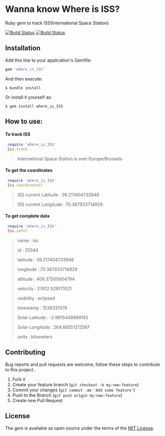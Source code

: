 # Wanna know Where is ISS?

Ruby gem to track ISS(International Space Station)

[![Build Status](https://travis-ci.org/manojnaidu619/where_is_ISS.svg?branch=master)](https://travis-ci.org/manojnaidu619/where_is_ISS)
[![Build Status](https://travis-ci.org/manojnaidu619/where_is_ISS.svg?branch=master)](https://travis-ci.org/manojnaidu619/where_is_ISS)

## Installation

Add this line to your application's Gemfile:

```ruby
gem 'where_is_ISS'
```

And then execute:

    $ bundle install

Or install it yourself as:

    $ gem install where_is_ISS

## How to use:

#### To track ISS

```ruby
 require 'where_is_ISS'
 Iss.track   
```
> International Space Station is over Europe/Brussels

#### To get the coordinates

```ruby
 require 'where_is_ISS'
 Iss.coordinates?
```
> ISS current Latitude : 39.217404733948
>
> ISS current Longitude : 70.387933714929


#### To get complete data

```ruby
 require 'where_is_ISS'
 Iss.info?
```
> name : iss
>
> id : 25544
>
> latitude : 39.217404733948
>
> longitude : 70.387933714929
>
> altitude : 409.37505604794
>
> velocity : 27612.529171021
>
> visibility : eclipsed
>
> timestamp : 1538331076
>
> Solar Latitude : -2.9915448989155
>
> Solar Longitude : 264.66551212567
>
> units : kilometers


## Contributing

Bug reports and pull requests are welcome, follow these steps to contribute to this project..

1. Fork it
2. Create your feature branch (`git checkout -b my-new-feature`)
3. Commit your changes (`git commit -am 'Add some feature'`)
4. Push to the Branch (`git push origin my-new-feature`)
5. Create new Pull Request

## License

The gem is available as open source under the terms of the [MIT License](https://opensource.org/licenses/MIT).

